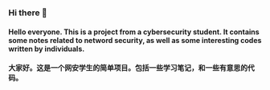 ### Hi there 👋

#### Hello everyone. This is a project from a cybersecurity student. It contains some notes related to netword security, as well as some interesting codes written by individuals. 

#### 大家好。这是一个网安学生的简单项目。包括一些学习笔记，和一些有意思的代码。
<!--
**N1etZsch3/N1etZsch3** is a ✨ _special_ ✨ repository because its `README.md` (this file) appears on your GitHub profile.

Here are some ideas to get you started:

- 🔭 I’m currently working on ...
- 🌱 I’m currently learning ...
- 👯 I’m looking to collaborate on ...
- 🤔 I’m looking for help with ...
- 💬 Ask me about ...
- 📫 How to reach me: ...
- 😄 Pronouns: ...
- ⚡ Fun fact: ...
-->
